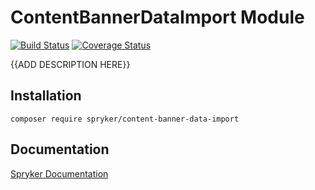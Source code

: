 # ContentBannerDataImport Module
[![Build Status](https://travis-ci.org/spryker/content-banner-data-import.svg)](https://travis-ci.org/spryker/content-banner-data-import)
[![Coverage Status](https://coveralls.io/repos/github/spryker/content-banner-data-import/badge.svg)](https://coveralls.io/github/spryker/content-banner-data-import)

{{ADD DESCRIPTION HERE}}

## Installation

```
composer require spryker/content-banner-data-import
```

## Documentation

[Spryker Documentation](https://academy.spryker.com/developing_with_spryker/module_guide/modules.html)
